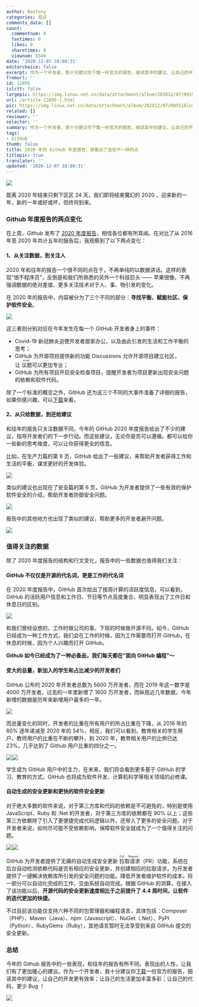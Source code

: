 ```yaml
---
author: Bestony
categories: 观点
comments_data: []
count:
  commentnum: 0
  favtimes: 0
  likes: 0
  sharetimes: 0
  viewnum: 6540
date: '2020-12-07 10:00:31'
editorchoice: false
excerpt: 作为一个开发者，我十分建议你下载一份官方的报告，细读其中的建议，让自己的开发更有效率；让自己的生活更加丰富多彩；让自己的代码，更少 Bug ！
fromurl: ''
id: 12895
islctt: false
largepic: https://img.linux.net.cn/data/attachment/album/202012/07/095516lnxag1t96n9zfd8c.png
url: /article-12895-1.html
pic: https://img.linux.net.cn/data/attachment/album/202012/07/095516lnxag1t96n9zfd8c.png.thumb.jpg
related: []
reviewer: ''
selector: ''
summary: 作为一个开发者，我十分建议你下载一份官方的报告，细读其中的建议，让自己的开发更有效率；让自己的生活更加丰富多彩；让自己的代码，更少 Bug ！
tags:
- GitHub
thumb: false
title: 2020 年的 GitHub 年度报告，我看出了这些不一样的点
titlepic: true
translator: ''
updated: '2020-12-07 10:00:31'
---
```


![](/data/attachment/album/202012/07/095516lnxag1t96n9zfd8c.png)


距离 2020 年结束只剩下区区 24 天，我们即将结束魔幻的 2020 ，迎来新的一年，新的一年或好或坏，但终将到来。


### Github 年度报告的两点变化


在上周，Github 发布了 [2020 年度报告](https://octoverse.github.com/)，相信各位都有所耳闻。在对比了从 2016 年至 2020 年共计五年的报告后，我观察到了以下两点变化：


#### 1、从关注数据，到关注人


2020 年和往年的报告一个很不同的点在于，不再单纯的以数据讲话。这样的表现“很不程序员”，反倒是和我们所熟悉的另外一个科技巨头 —— 苹果很像。不再强调数据的绝对差值，更多关注技术对于人、事、物引发的变化。


在 2020 年的报告中，内容被分为了三个不同的部分：**寻找平衡、赋能社区、保护软件安全**。


![](/data/attachment/album/202012/07/095618o5z7o275tfb85ss8.jpg)


这三者则分别对应在今年发生在每一个 GitHub 开发者身上的事件：


* Covid-19 新冠肺炎迫使开发者居家办公，以及由此引发的生活和工作平衡的思考；
* GitHub 为开源项目提供新的功能 Discussions 允许开源项目建立社区，让<ruby> 议题 <rt>  issue </rt></ruby>可以更加专业；
* GitHub 为所有项目开启安全检查项目，提醒开发者为项目更新出现安全问题的依赖和软件代码。


除了一个标准的概览之外，GitHub 还为这三个不同的大事件准备了详细的报告，如果你感兴趣，可以[下载](https://octoverse.github.com/static/2020-reports.zip)来看。


#### 2、从只给数据，到还给建议


和往年的报告只关注数据不同，今年的 GitHub 2020 年度报告给出了不少的建议，指导开发者们的下一步行动。而这些建议，无论你是否可以遵循，都可以给你一些新的思考维度，可以让你获得更全的信息。


比如，在生产力篇的第 6 页，GitHub 给出了一些建议，来帮助开发者获得工作和生活的平衡，谋求更好的开发体验。


![](/data/attachment/album/202012/07/095650fgkgoza26xl6kdx8.jpg)


类似的建议也出现在了安全篇的第 6 页，GitHub 为开发者提供了一些有效的保护软件安全的介绍，帮助开发者防御安全问题。


![](/data/attachment/album/202012/07/095715oqbngc3poo4uj4p4.jpg)


报告中的其他地方也出现了类似的建议，帮助更多的开发者避开问题。


![](/data/attachment/album/202012/07/095745nkgflfw9yyfyny0x.jpg)


### 值得关注的数据


除了 2020 年度报告的结构和行文变化，报告中的一些数据也值得我们关注：


#### GitHub 不仅仅是开源的代名词，更是工作的代名词


在 2020 年度报告中，GitHub 首次给出了按周计算的活跃度信息，可以看到，GitHub 的活跃用户信息和工作日、节日等节点高度重合，明显表现出了工作日和休息日的区别。


![](/data/attachment/album/202012/07/095818wk11gk1ukhczklgq.jpg)


和我们曾经设想的，工作时做公司的事，下班的时候做开源不同。如今，GitHub 已经成为一种工作方式，我们会在工作的时候，因为工作需要而打开 GitHub，在休息的时候，因为个人兴趣而打开 GitHub。


**Github 如今已经成为了一种必备品，我们每天都在“面向 GitHub 编程”～**


#### 变大的总量，新加入的学生和占比减少的开发者们


GitHub 公布的 2020 年开发者总数为 5600 万开发者，而在 2019 年这一数字是 4000 万开发者，过去的一年里新增了 1600 万开发者，而纵观近几年数据，今年新增的数据是历年来新增用户最多的一年。


![](/data/attachment/album/202012/07/095849ah1fzasbosx0e7sg.jpg)


而总量变化的同时，开发者的比重在所有用户的所占比重在下降，从 2016 年的 60% 逐年递减至 2020 年的 54%，相反，我们可以看到，教育相关的学生用户、教师用户的比重在不断的攀升，到 2020 年，教育相关用户的比例已达 23%，几乎达到了 Github 用户比重的四分之一。


![](file:///Users/xingyuwang/Desktop/github2020/media/16072639196024/16072655897089.jpg)![](/data/attachment/album/202012/07/095910mtf1btp1e889jeta.jpg)


学生成为 GitHub 用户中的主力，在未来，我们将会看到更多基于 GitHub 的学习、教育的方式，GitHub 也将成为软件开发、计算机科学等相关领域的必修课。


#### 自动生成的安全更新和更快的软件安全更新


对于绝大多数的软件来说，对于第三方库和代码的依赖是不可避免的，特别是使用 JavaScript、Ruby 和 .Net 的开发者，对于第三方库的依赖都在 90% 以上；这些第三方依赖除了引入了更便捷完成代码逻辑以外，还带入了更多的安全问题。对于开发者来说，如何尽可能不受依赖影响，保障软件安全就成为了一个值得关注的问题。


![](/data/attachment/album/202012/07/095941fgpd7n7778j4759d.jpg)![](file:///Users/xingyuwang/Desktop/github2020/media/16072639196024/16072680807233.jpg)


GitHub 为开发者提供了无痛的自动生成安全更新<ruby> 拉取请求 <rt>  Pull Request </rt></ruby>（PR）功能，系统在后台自动检测依赖代码是否有相应的安全更新，并创建相应的拉取请求，为开发者提供了一键解决依赖库所引发的安全问题的功能。降低开发者维护软件的成本，将一部分可以自动化完成的工作，交由系统自动完成。根据 GitHub 的测算，在接入了该功能以后，**开源代码的安全更新速度相比于之前提升了 4.4 周时间，让软件的迭代更加的快捷。**


不过目前该功能仅支持六种不同的包管理器和编程语言，具体包括：Composer（PHP）、Maven（Java）、npm（Javascript）、NuGet（.Net）、PyPI（Python）、RubyGems（Ruby），其他语言暂时无法享受到来自 GitHub 提交的安全更新。


### 总结


今年的 Github 报告中的一些表现，和往年的报告有所不同，表现出的人性，让我们有了更加暖心的建议。作为一个开发者，我十分建议你[下载](https://octoverse.github.com/static/2020-reports.zip)一份官方的报告，细读其中的建议，让自己的开发更有效率；让自己的生活更加丰富多彩；让自己的代码，更少 Bug ！


![](/data/attachment/album/202012/07/100021ooyyfyi9oyyxozxw.png)
